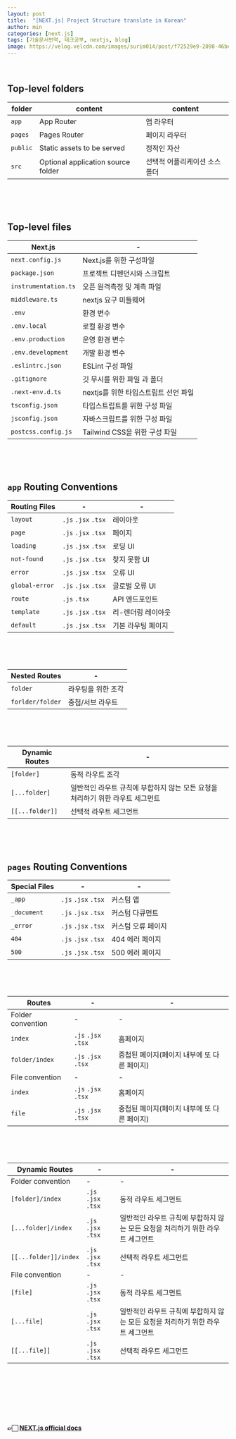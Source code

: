 ```yaml
---
layout: post
title:  "[NEXT.js] Project Structure translate in Korean"
author: min
categories: [next.js]
tags: [기술문서번역, 테크공부, nextjs, blog]
image: https://velog.velcdn.com/images/surim014/post/f72529e9-2098-46be-9c49-306a57b2738b/image.png
---
```

<br>

## Top-level folders

|folder|content|content|
|---|---|---|
|`app` |App Router| 앱 라우터|
|`pages`|Pages Router| 페이지 라우터|
|`public`|Static assets to be served| 정적인 자산|
|`src`|Optional application source folder| 선택적 어플리케이션 소스 폴더|

<br>
<br>
<br>

## Top-level files

|Next.js|-|
|---|---|
|`next.config.js` | Next.js를 위한 구성파일|
|`package.json`| 프로젝트 디펜던시와 스크립트|
|`instrumentation.ts`| 오픈 원격측정 및 계측 파일 | 
|`middleware.ts`| nextjs 요구 미들웨어| 
|`.env`| 환경 변수 | 
|`.env.local`| 로컬 환경 변수| 
|`.env.production`| 운영 환경 변수| 
|`.env.development`| 개발 환경 변수| 
|`.eslintrc.json`|ESLint 구성 파일| 
|`.gitignore`| 깃 무시를 위한 파일 과 폴더 | 
|`.next-env.d.ts`| nextjs를 위한 타입스트립트 선언 파일 | 
|`tsconfig.json`| 타입스트립트를 위한 구성 파일| 
|`jsconfig.json`|자바스크립트를 위한 구성 파일| 
|`postcss.config.js`|Tailwind CSS을 위한 구성 파일| 


<br>
<br>
<br>

## `app` Routing Conventions

|Routing Files|-|-|
|---|---|---|
|`layout` | `.js` `.jsx` `.tsx`| 레이아웃 |
|`page`| `.js` `.jsx` `.tsx`|페이지|
|`loading`| `.js` `.jsx` `.tsx`|로딩 UI |
|`not-found`| `.js` `.jsx` `.tsx`|찾지 못함 UI |
|`error`| `.js` `.jsx` `.tsx`|오류 UI|
|`global-error`| `.js` `.jsx` `.tsx`|글로벌 오류 UI|
|`route`| `.js` `.tsx`|API 엔드포인트|
|`template`| `.js` `.jsx` `.tsx`| 리-렌더링 레이아웃|
|`default`|  `.js` `.jsx` `.tsx`| 기본 라우팅 페이지|

<br>
<br>
<br>

|Nested Routes|-|
|---|---|
|`folder` | 라우팅을 위한 조각|
|`forlder/folder`| 중첩/서브 라우트|

<br>
<br>
<br>

|Dynamic Routes|-|
|---|---|
|`[folder]` | 동적 라우트 조각|
|`[...folder]`| 일반적인 라우트 규칙에 부합하지 않는 모든 요청을 처리하기 위한 라우트 세그먼트|
|`[[...folder]]`| 선택적 라우트 세그먼트|


<br>
<br>
<br>

## `pages` Routing Conventions

|Special Files|-|-|
|---|---|---|
|`_app` | `.js` `.jsx` `.tsx`| 커스텀 앱|
|`_document`| `.js` `.jsx` `.tsx`| 커스텀 다큐먼트|
|`_error`| `.js` `.jsx` `.tsx`| 커스텀 오류 페이지|
|`404`| `.js` `.jsx` `.tsx`|404 에러 페이지|
|`500`| `.js` `.jsx` `.tsx`|500 에러 페이지|


<br>
<br>
<br>

|Routes|-|-|
|---|---|---|
|Folder convention|-|-|
|`index` | `.js` `.jsx` `.tsx`| 홈페이지|
|`folder/index`| `.js` `.jsx` `.tsx`| 중첩된 페이지(페이지 내부에 또 다른 페이지)|
|File convention|-|-|
|`index`| `.js` `.jsx` `.tsx`| 홈페이지|
|`file`| `.js` `.jsx` `.tsx`|중첩된 페이지(페이지 내부에 또 다른 페이지)|


<br>
<br>
<br>

|Dynamic Routes|-|-|
|---|---|---|
|Folder convention|-|-|
|`[folder]/index` | `.js` `.jsx` `.tsx`|동적 라우트 세그먼트|
|`[...folder]/index`| `.js` `.jsx` `.tsx`| 일반적인 라우트 규칙에 부합하지 않는 모든 요청을 처리하기 위한 라우트 세그먼트|
|`[[...folder]]/index`| `.js` `.jsx` `.tsx`| 선택적 라우트 세그먼트|
|File convention|-|-|
|`[file]` | `.js` `.jsx` `.tsx`|동적 라우트 세그먼트|
|`[...file]`| `.js` `.jsx` `.tsx`| 일반적인 라우트 규칙에 부합하지 않는 모든 요청을 처리하기 위한 라우트 세그먼트|
|`[[...file]]`| `.js` `.jsx` `.tsx`| 선택적 라우트 세그먼트|


<br>
<br>
<br>
<br>
<br>
<br>

#### 👉🏻 [NEXT.js official docs](https://nextjs.org/docs/getting-started/project-structure#top-level-folders)

<br>
<br>
<br>
